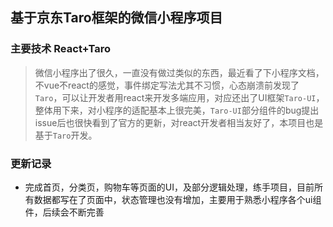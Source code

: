 ## 基于京东Taro框架的微信小程序项目
### 主要技术 React+Taro
> 微信小程序出了很久，一直没有做过类似的东西，最近看了下小程序文档，不vue不react的感觉，事件绑定写法尤其不习惯，心态崩溃前发现了`Taro`，可以让开发者用react来开发多端应用，对应还出了UI框架`Taro-UI`，整体用下来，对小程序的适配基本上很完美，`Taro-UI`部分组件的bug提出issue后也很快看到了官方的更新，对react开发者相当友好了，本项目也是基于`Taro`开发。

### 更新记录
- 完成首页，分类页，购物车等页面的UI，及部分逻辑处理，练手项目，目前所有数据都写在了页面中，状态管理也没有增加，主要用于熟悉小程序各个ui组件，后续会不断完善